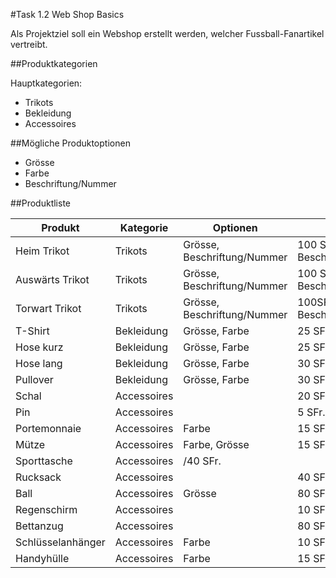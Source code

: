 #Task 1.2 Web Shop Basics

Als Projektziel soll ein Webshop erstellt werden, welcher Fussball-Fanartikel vertreibt.

##Produktkategorien

Hauptkategorien:
 + Trikots
 + Bekleidung
 + Accessoires

##Mögliche Produktoptionen

+ Grösse
+ Farbe
+ Beschriftung/Nummer


##Produktliste

|Produkt|Kategorie|Optionen|Preis
|-------|---------|--------|-----|
|Heim Trikot|Trikots|Grösse, Beschriftung/Nummer|100 SFr. + 10 SFr. für Beschriftung/Nummer|
|Auswärts Trikot|Trikots|Grösse, Beschriftung/Nummer|100 SFr. + 10 SFr. für Beschriftung/Nummer|
|Torwart Trikot|Trikots|Grösse, Beschriftung/Nummer|100SFr. + 10 SFr. für Beschriftung/Nummer |
|T-Shirt|Bekleidung|Grösse, Farbe|25 SFr.|
|Hose kurz|Bekleidung|Grösse, Farbe|25 SFr.|
|Hose lang|Bekleidung|Grösse, Farbe|30 SFr.|
|Pullover|Bekleidung|Grösse, Farbe| 30 SFr.|
|Schal|Accessoires||20 SFr.|
|Pin|Accessoires||5 SFr.|
|Portemonnaie|Accessoires|Farbe|15 SFr.|
|Mütze|Accessoires|Farbe, Grösse|15 SFr.|
|Sporttasche|Accessoires|/40 SFr.|
|Rucksack|Accessoires||40 SFr.|
|Ball|Accessoires|Grösse|80 SFr.|
|Regenschirm|Accessoires||10 SFr.|
|Bettanzug|Accessoires||80 SFr.|
|Schlüsselanhänger|Accessoires|Farbe|10 SFr.|
|Handyhülle|Accessoires|Farbe|15 SFr.|





